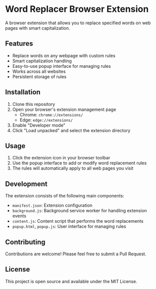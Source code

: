 # Word Replacer Browser Extension

A browser extension that allows you to replace specified words on web pages with smart capitalization.

## Features

- Replace words on any webpage with custom rules
- Smart capitalization handling
- Easy-to-use popup interface for managing rules
- Works across all websites
- Persistent storage of rules

## Installation

1. Clone this repository
2. Open your browser's extension management page
   - Chrome: `chrome://extensions/`
   - Edge: `edge://extensions/`
3. Enable "Developer mode"
4. Click "Load unpacked" and select the extension directory

## Usage

1. Click the extension icon in your browser toolbar
2. Use the popup interface to add or modify word replacement rules
3. The rules will automatically apply to all web pages you visit

## Development

The extension consists of the following main components:

- `manifest.json`: Extension configuration
- `background.js`: Background service worker for handling extension events
- `content.js`: Content script that performs the word replacements
- `popup.html`, `popup.js`: User interface for managing rules

## Contributing

Contributions are welcome! Please feel free to submit a Pull Request.

## License

This project is open source and available under the MIT License.
